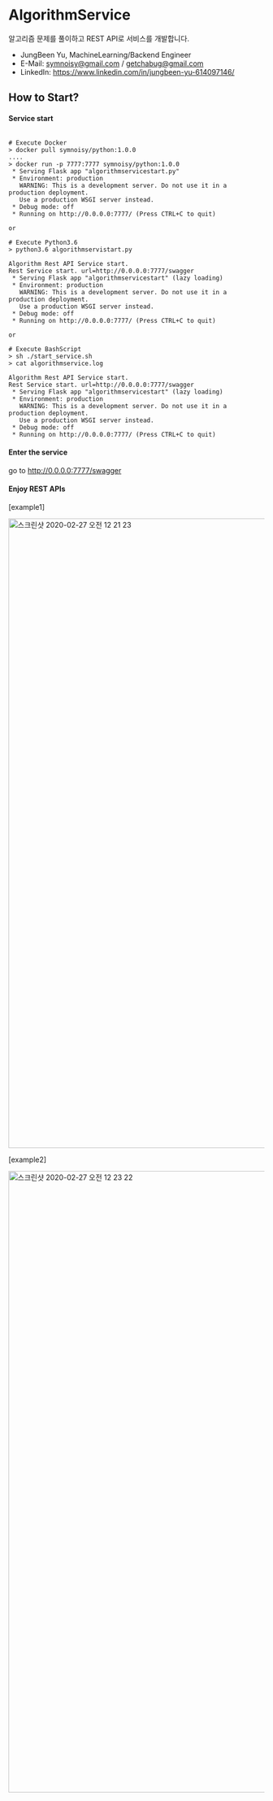 # AlgorithmService
알고리즘 문제를 풀이하고 REST API로 서비스를 개발합니다.
- JungBeen Yu, MachineLearning/Backend Engineer
- E-Mail: symnoisy@gmail.com / getchabug@gmail.com
- LinkedIn: https://www.linkedin.com/in/jungbeen-yu-614097146/

## How to Start?

#### Service start
<pre><code>
# Execute Docker
> docker pull symnoisy/python:1.0.0
....
> docker run -p 7777:7777 symnoisy/python:1.0.0
 * Serving Flask app "algorithmservicestart.py"
 * Environment: production
   WARNING: This is a development server. Do not use it in a production deployment.
   Use a production WSGI server instead.
 * Debug mode: off
 * Running on http://0.0.0.0:7777/ (Press CTRL+C to quit)

or

# Execute Python3.6
> python3.6 algorithmservistart.py

Algorithm Rest API Service start.
Rest Service start. url=http://0.0.0.0:7777/swagger
 * Serving Flask app "algorithmservicestart" (lazy loading)
 * Environment: production
   WARNING: This is a development server. Do not use it in a production deployment.
   Use a production WSGI server instead.
 * Debug mode: off
 * Running on http://0.0.0.0:7777/ (Press CTRL+C to quit)
 
or 
 
# Execute BashScript
> sh ./start_service.sh
> cat algorithmservice.log

Algorithm Rest API Service start.
Rest Service start. url=http://0.0.0.0:7777/swagger
 * Serving Flask app "algorithmservicestart" (lazy loading)
 * Environment: production
   WARNING: This is a development server. Do not use it in a production deployment.
   Use a production WSGI server instead.
 * Debug mode: off
 * Running on http://0.0.0.0:7777/ (Press CTRL+C to quit) 
</code></pre>

#### Enter the service
go to http://0.0.0.0:7777/swagger

#### Enjoy REST APIs

[example1]

<img width="1239" alt="스크린샷 2020-02-27 오전 12 21 23" src="https://user-images.githubusercontent.com/9783553/75359103-3eae5400-58f7-11ea-8fbe-b0f0a0cfa840.png">

[example2]

<img width="1223" alt="스크린샷 2020-02-27 오전 12 23 22" src="https://user-images.githubusercontent.com/9783553/75359198-67cee480-58f7-11ea-9ad6-149c0ae17b79.png">


